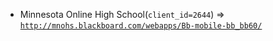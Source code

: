  - Minnesota Online High School(`client_id=2644`) => [`http://mnohs.blackboard.com/webapps/Bb-mobile-bb_bb60/`](http://mnohs.blackboard.com/webapps/Bb-mobile-bb_bb60/)
